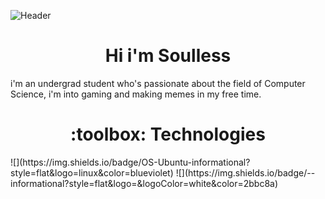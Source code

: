 ![Header](https://github.com/Soulless-404/Soulless-404/blob/main/logo.jpg)
<h1 align="center">Hi i'm Soulless</h1>
i'm an undergrad student who's passionate about the field of Computer Science, i'm into gaming and making memes in my free time.

<h1 align="center"> :toolbox: Technologies </h1>
![](https://img.shields.io/badge/OS-Ubuntu-informational?style=flat&logo=linux&color=blueviolet)
![](https://img.shields.io/badge/<WORD_ON_LEFT>-<WORD_ON_RIGHT>-informational?style=flat&logo=<LOGO_NAME>&logoColor=white&color=2bbc8a)
